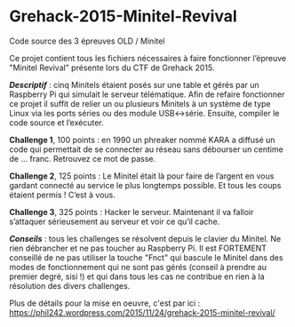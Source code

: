 # Grehack-2015-Minitel-Revival
Code source des 3 épreuves OLD / Minitel

Ce projet contient tous les fichiers nécessaires à faire fonctionner l’épreuve "Minitel Revival" présente lors du CTF de Grehack 2015.

***Descriptif*** : cinq Minitels étaient posés sur une table et gérés par un Raspberry Pi qui simulait le serveur télématique. Afin de refaire fonctionner ce projet il suffit de relier un ou plusieurs Minitels à un système de type Linux via les ports séries ou des module USB<->série. Ensuite,  compiler le code source et l’exécuter. 

**Challenge 1**, 100 points : en 1990 un phreaker nommé KARA a diffusé un code qui permettait de se connecter au réseau sans débourser un centime de ... franc. Retrouvez ce mot de passe.

**Challenge 2**, 125 points : Le Minitel était là pour faire de l’argent en vous gardant connecté au service le plus longtemps possible. Et tous les coups étaient permis ! C’est à vous.

**Challenge 3**, 325 points : Hacker le serveur. Maintenant il va falloir s’attaquer sérieusement au serveur et voir ce qu’il cache.

***Conseils*** : tous les challenges se résolvent depuis le clavier du Minitel. Ne rien débrancher et ne pas toucher au Raspberry Pi. Il est FORTEMENT conseillé de ne pas utiliser la touche "Fnct" qui bascule le Minitel dans des modes de fonctionnement qui ne sont pas gérés (conseil à prendre au premier degré, sisi !) et qui dans tous les cas ne contribue en rien à la résolution des divers challenges.

Plus de détails pour la mise en oeuvre, c'est par ici : https://phil242.wordpress.com/2015/11/24/grehack-2015-minitel-revival/
